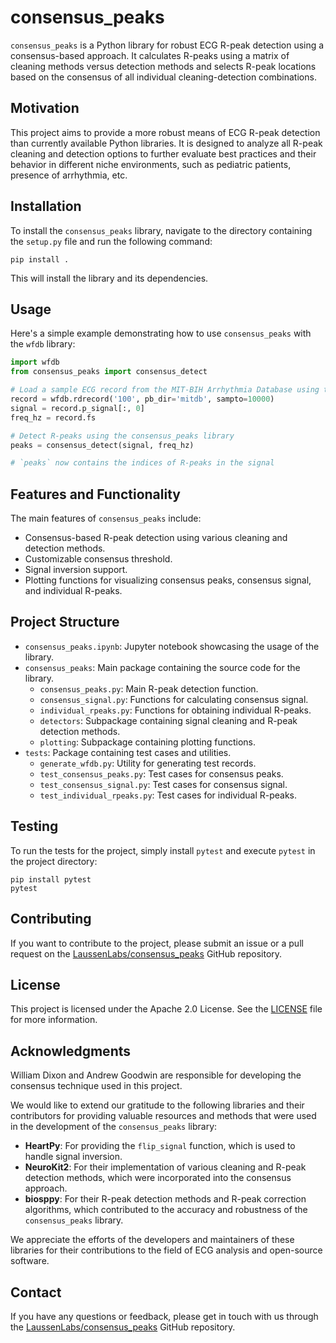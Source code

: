 # consensus_peaks

`consensus_peaks` is a Python library for robust ECG R-peak detection using a consensus-based approach. It calculates R-peaks using a matrix of cleaning methods versus detection methods and selects R-peak locations based on the consensus of all individual cleaning-detection combinations.

## Motivation

This project aims to provide a more robust means of ECG R-peak detection than currently available Python libraries. It is designed to analyze all R-peak cleaning and detection options to further evaluate best practices and their behavior in different niche environments, such as pediatric patients, presence of arrhythmia, etc.

## Installation

To install the `consensus_peaks` library, navigate to the directory containing the `setup.py` file and run the following command:

```
pip install .
```

This will install the library and its dependencies.

## Usage

Here's a simple example demonstrating how to use `consensus_peaks` with the `wfdb` library:

```python
import wfdb
from consensus_peaks import consensus_detect

# Load a sample ECG record from the MIT-BIH Arrhythmia Database using the wfdb library
record = wfdb.rdrecord('100', pb_dir='mitdb', sampto=10000)
signal = record.p_signal[:, 0]
freq_hz = record.fs

# Detect R-peaks using the consensus_peaks library
peaks = consensus_detect(signal, freq_hz)

# `peaks` now contains the indices of R-peaks in the signal
```

## Features and Functionality

The main features of `consensus_peaks` include:

- Consensus-based R-peak detection using various cleaning and detection methods.
- Customizable consensus threshold.
- Signal inversion support.
- Plotting functions for visualizing consensus peaks, consensus signal, and individual R-peaks.

## Project Structure

- `consensus_peaks.ipynb`: Jupyter notebook showcasing the usage of the library.
- `consensus_peaks`: Main package containing the source code for the library.
  - `consensus_peaks.py`: Main R-peak detection function.
  - `consensus_signal.py`: Functions for calculating consensus signal.
  - `individual_rpeaks.py`: Functions for obtaining individual R-peaks.
  - `detectors`: Subpackage containing signal cleaning and R-peak detection methods.
  - `plotting`: Subpackage containing plotting functions.
- `tests`: Package containing test cases and utilities.
  - `generate_wfdb.py`: Utility for generating test records.
  - `test_consensus_peaks.py`: Test cases for consensus peaks.
  - `test_consensus_signal.py`: Test cases for consensus signal.
  - `test_individual_rpeaks.py`: Test cases for individual R-peaks.

## Testing

To run the tests for the project, simply install `pytest` and execute `pytest` in the project directory:

```
pip install pytest
pytest
```

## Contributing

If you want to contribute to the project, please submit an issue or a pull request on the [LaussenLabs/consensus_peaks](https://github.com/LaussenLabs/consensus_peaks) GitHub repository.

## License

This project is licensed under the Apache 2.0 License. See the [LICENSE](LICENSE) file for more information.

## Acknowledgments

William Dixon and Andrew Goodwin are responsible for developing the consensus technique used in this project.

We would like to extend our gratitude to the following libraries and their contributors for providing valuable resources and methods that were used in the development of the `consensus_peaks` library:

- **HeartPy**: For providing the `flip_signal` function, which is used to handle signal inversion.
- **NeuroKit2**: For their implementation of various cleaning and R-peak detection methods, which were incorporated into the consensus approach.
- **biosppy**: For their R-peak detection methods and R-peak correction algorithms, which contributed to the accuracy and robustness of the `consensus_peaks` library.

We appreciate the efforts of the developers and maintainers of these libraries for their contributions to the field of ECG analysis and open-source software.

## Contact

If you have any questions or feedback, please get in touch with us through the [LaussenLabs/consensus_peaks](https://github.com/LaussenLabs/consensus_peaks) GitHub repository.